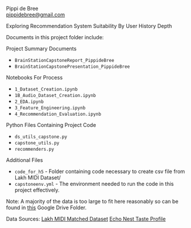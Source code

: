 Pippi de Bree \
pippidebree@gmail.com

Exploring Recommendation System Suitability By User History Depth  

Documents in this project folder include:

Project Summary Documents
- `BrainStationCapstoneReport_PippideBree`
- `BrainStationCapstonePresentation_PippideBree`

Notebooks For Process
- `1_Dataset_Creation.ipynb`
- `1B_Audio_Dataset_Creation.ipynb`
- `2_EDA.ipynb`
- `3_Feature_Engineering.ipynb`
- `4_Recommendation_Evaluation.ipynb`

Python Files Containing Project Code
- `ds_utils_capstone.py`
- `capstone_utils.py`
- `recommenders.py`

Additional Files
- `code_for_h5` - Folder containing code necessary to create csv file from Lakh MIDI Dataset/
- `capstoneenv.yml` - The environment needed to run the code in this project effectively.

Note:
A majority of the data is too large to fit here reasonably so can be found in [this](https://drive.google.com/drive/folders/12nRIYn6zHiYHOLe4or-fGiN7FAAdxTnW) Google Drive Folder.


Data Sources:
[Lakh MIDI Matched Dataset](https://colinraffel.com/projects/lmd/)
[Echo Nest Taste Profile](http://millionsongdataset.com/tasteprofile/)

